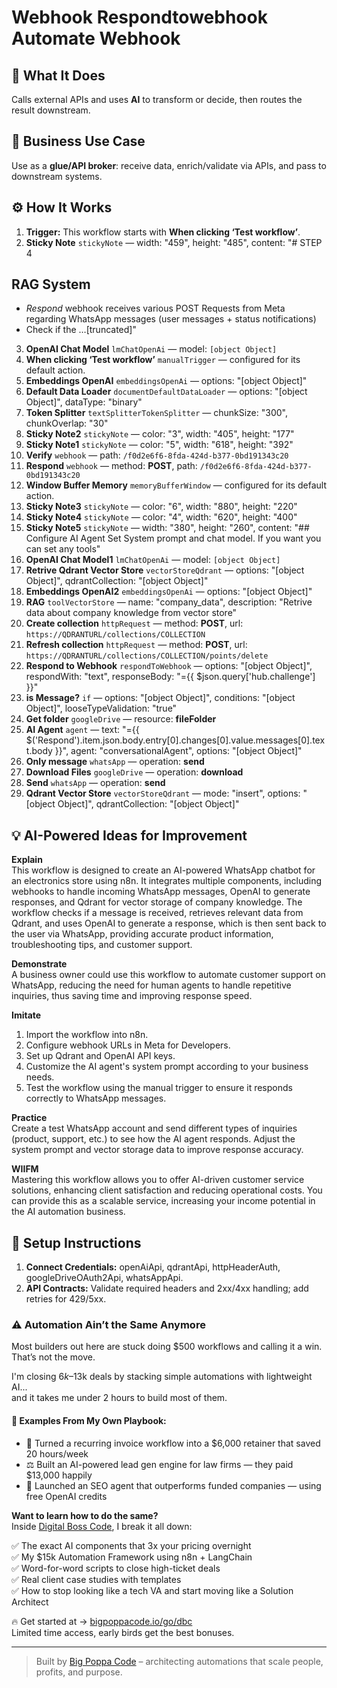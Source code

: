 # Webhook Respondtowebhook Automate Webhook
## 🚀 What It Does
Calls external APIs and uses **AI** to transform or decide, then routes the result downstream.

## 💼 Business Use Case
Use as a **glue/API broker**: receive data, enrich/validate via APIs, and pass to downstream systems.

## ⚙️ How It Works
1. **Trigger:** This workflow starts with **When clicking ‘Test workflow’**.
2. **Sticky Note** `stickyNote` — width: "459", height: "485", content: "# STEP 4

## RAG System













* *Respond* webhook receives various POST Requests from Meta regarding WhatsApp messages (user messages + status notifications)
* Check if the …[truncated]"
3. **OpenAI Chat Model** `lmChatOpenAi` — model: `[object Object]`
4. **When clicking ‘Test workflow’** `manualTrigger` — configured for its default action.
5. **Embeddings OpenAI** `embeddingsOpenAi` — options: "[object Object]"
6. **Default Data Loader** `documentDefaultDataLoader` — options: "[object Object]", dataType: "binary"
7. **Token Splitter** `textSplitterTokenSplitter` — chunkSize: "300", chunkOverlap: "30"
8. **Sticky Note2** `stickyNote` — color: "3", width: "405", height: "177"
9. **Sticky Note1** `stickyNote` — color: "5", width: "618", height: "392"
10. **Verify** `webhook` — path: `/f0d2e6f6-8fda-424d-b377-0bd191343c20`
11. **Respond** `webhook` — method: **POST**, path: `/f0d2e6f6-8fda-424d-b377-0bd191343c20`
12. **Window Buffer Memory** `memoryBufferWindow` — configured for its default action.
13. **Sticky Note3** `stickyNote` — color: "6", width: "880", height: "220"
14. **Sticky Note4** `stickyNote` — color: "4", width: "620", height: "400"
15. **Sticky Note5** `stickyNote` — width: "380", height: "260", content: "## Configure AI Agent
Set System prompt and chat model. If you want you can set any tools"
16. **OpenAI Chat Model1** `lmChatOpenAi` — model: `[object Object]`
17. **Retrive Qdrant Vector Store** `vectorStoreQdrant` — options: "[object Object]", qdrantCollection: "[object Object]"
18. **Embeddings OpenAI2** `embeddingsOpenAi` — options: "[object Object]"
19. **RAG** `toolVectorStore` — name: "company_data", description: "Retrive data about company knowledge from vector store"
20. **Create collection** `httpRequest` — method: **POST**, url: `https://QDRANTURL/collections/COLLECTION`
21. **Refresh collection** `httpRequest` — method: **POST**, url: `https://QDRANTURL/collections/COLLECTION/points/delete`
22. **Respond to Webhook** `respondToWebhook` — options: "[object Object]", respondWith: "text", responseBody: "={{ $json.query['hub.challenge'] }}"
23. **is Message?** `if` — options: "[object Object]", conditions: "[object Object]", looseTypeValidation: "true"
24. **Get folder** `googleDrive` — resource: **fileFolder**
25. **AI Agent** `agent` — text: "={{ $('Respond').item.json.body.entry[0].changes[0].value.messages[0].text.body }}", agent: "conversationalAgent", options: "[object Object]"
26. **Only message** `whatsApp` — operation: **send**
27. **Download Files** `googleDrive` — operation: **download**
28. **Send** `whatsApp` — operation: **send**
29. **Qdrant Vector Store** `vectorStoreQdrant` — mode: "insert", options: "[object Object]", qdrantCollection: "[object Object]"

## 💡 AI-Powered Ideas for Improvement
**Explain**  
This workflow is designed to create an AI-powered WhatsApp chatbot for an electronics store using n8n. It integrates multiple components, including webhooks to handle incoming WhatsApp messages, OpenAI to generate responses, and Qdrant for vector storage of company knowledge. The workflow checks if a message is received, retrieves relevant data from Qdrant, and uses OpenAI to generate a response, which is then sent back to the user via WhatsApp, providing accurate product information, troubleshooting tips, and customer support.

**Demonstrate**  
A business owner could use this workflow to automate customer support on WhatsApp, reducing the need for human agents to handle repetitive inquiries, thus saving time and improving response speed.

**Imitate**  
1. Import the workflow into n8n.
2. Configure webhook URLs in Meta for Developers.
3. Set up Qdrant and OpenAI API keys.
4. Customize the AI agent's system prompt according to your business needs.
5. Test the workflow using the manual trigger to ensure it responds correctly to WhatsApp messages.

**Practice**  
Create a test WhatsApp account and send different types of inquiries (product, support, etc.) to see how the AI agent responds. Adjust the system prompt and vector storage data to improve response accuracy.

**WIIFM**  
Mastering this workflow allows you to offer AI-driven customer service solutions, enhancing client satisfaction and reducing operational costs. You can provide this as a scalable service, increasing your income potential in the AI automation business.

## 🔧 Setup Instructions
1. **Connect Credentials:** openAiApi, qdrantApi, httpHeaderAuth, googleDriveOAuth2Api, whatsAppApi.
2. **API Contracts:** Validate required headers and 2xx/4xx handling; add retries for 429/5xx.

### ⚠️ Automation Ain’t the Same Anymore

Most builders out here are stuck doing $500 workflows and calling it a win.  
That’s not the move.  

I'm closing $6k–$13k deals by stacking simple automations with lightweight AI...  
and it takes me under 2 hours to build most of them.

#### 🧠 Examples From My Own Playbook:
- 🔁 Turned a recurring invoice workflow into a $6,000 retainer that saved 20 hours/week  
- ⚖️ Built an AI-powered lead gen engine for law firms — they paid $13,000 happily  
- 🚀 Launched an SEO agent that outperforms funded companies — using free OpenAI credits  

**Want to learn how to do the same?**  
Inside [Digital Boss Code](https://bigpoppacode.io/go/dbc), I break it all down:

✅ The exact AI components that 3x your pricing overnight  
✅ My $15k Automation Framework using n8n + LangChain  
✅ Word-for-word scripts to close high-ticket deals  
✅ Real client case studies with templates  
✅ How to stop looking like a tech VA and start moving like a Solution Architect  

🔥 Get started at → [bigpoppacode.io/go/dbc](https://bigpoppacode.io/go/dbc)  
Limited time access, early birds get the best bonuses.

---
> Built by [Big Poppa Code](https://bigpoppacode.io) – architecting automations that scale people, profits, and purpose.
